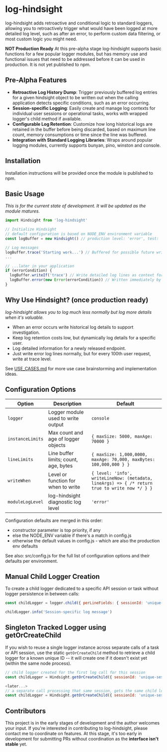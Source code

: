 # log-hindsight
log-hindsight adds retroactive and conditional logic to standard loggers, allowing you to retroactively trigger what would have been logged at more detailed log level, such as after an error, to perform custom data filtering, or most custom logic you might need.

**NOT Production Ready** At this pre-alpha stage log-hindsight supports basic functions for a few popular logger modules, but has memory use and functional issues that need to be addressed before it can be used in production. It is not yet published to npm.

## Pre-Alpha Features
- **Retroactive Log History Dump**: Trigger previously buffered log entries for a given hindsight object to be written out when the calling application detects specific conditions, such as an error occurring.
- **Session-specific Logging**: Easily create and manage log contexts for individual user sessions or operational tasks, works with wrapped logger's child method if available.
- **Configurable Log Retention**: Customize how long historical logs are retained in the buffer before being discarded, based on maximum line count, memory consumptions or time since the line was buffered.
- **Integration with Standard Logging Libraries**: Wraps around popular logging modules, currently supports bunyan, pino, winston and console.

## Installation
Installation instructions will be provided once the module is published to npm.

## Basic Usage
_This is for the current state of development. It will be updated as the module matures._

```javascript
import Hindsight from 'log-hindsight'

// Initialize Hindsight
// default configuration is based on NODE_ENV environment variable
const logBuffer = new Hindsight() // production level: 'error', test: 'debug', test-trace: 'trace'

// Log messages
logBuffer.trace('Starting work...') // Buffered for possible future write
...

// ...later in your application
if (errorCondition) {
  logBuffer.writeIf('trace') // Write detailed log lines as context for the error
  logBuffer.error(new Error(errorCondition)) // Written immediately by default log level
}
```

## Why Use Hindsight? (once production ready)
_log-hindsight allows you to log much less normally but log more details when it's valuable._
- When an error occurs write historical log details to support investigation.
- Keep log retention costs low, but dynamically log details for a specific user.
- Log detailed information for a newly released endpoint.
- Just write error log lines normally, but for every 100th user request, write at trace level.

See [USE_CASES.md](USE_CASES.md) for more use case brainstorming and implementation ideas.

## Configuration Options

| Option            | Description                           | Default                            |
|-------------------|---------------------------------------|------------------------------------|
| `logger`          | Logger module used to write output    | `console` |
| `instanceLimits`  | Max count and age of logger objects   | `{ maxSize: 5000, maxAge: 70000 }` |
| `lineLimits`      | Line buffer limits; count, age, bytes | `{ maxSize: 1,000,0000, maxAge: 70,000, maxBytes: 100,000,000 } }` |
| `writeWhen`       | Level or function for when to write   | `{ level: 'info', writeLineNow: (metadata, lineArgs) => { /* return true to write now */ } }` |
| `moduleLogLevel`  | log-hindsight diagnostic log level    | `'error'` |

Configuration defaults are merged in this order:
 - constructor parameter is top priority, if any
 - else the NODE_ENV variable if there's a match in config.js
 - otherwise the default values in config.js - which are also the production env defaults

See also: src/config.js for the full list of configuration options and their defaults per environment.

## Manual Child Logger Creation

To create a child logger dedicated to a specific API session or task without logger persistence in between calls:

```javascript
const childLogger = logger.child({ perLineFields: { sessionId: 'unique-session-id' } })

childLogger.info('Session-specific log message')
```

## Singleton Tracked Logger using getOrCreateChild
If you wish to reuse a single logger instance across separate calls of a task or API session, use the static `getOrCreateChild` method to retrieve a child logger for a known unique ID -- it will create one if it doesn't exist yet (within the same node process).

```javascript
// child logger created for the first log call for this session
const childLogger = Hindsight.getOrCreateChild({ sessionId: 'unique-session-1' })

<later...>
// a separate call processing that same session, gets the same child logger (if within the same process)
const childLogger = Hindsight.getOrCreateChild({ sessionId: 'unique-session-1' })
```

## Contributors

This project is in the early stages of development and the author welcomes your input. If you're interested in contributing to log-hindsight, please contact me to coordinate on features. At this stage, it's too early in development for submitting PRs without coordination as the **interface isn't stable** yet.
